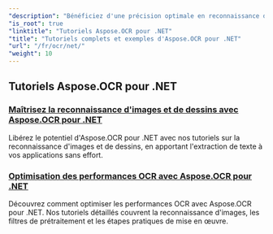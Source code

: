 ```yaml
---
"description": "Bénéficiez d'une précision optimale en reconnaissance d'images OCR avec Aspose.OCR pour .NET. Découvrez des tutoriels sur le calcul de l'angle d'inclinaison, la reconnaissance de texte, la configuration OCR et l'optimisation."
"is_root": true
"linktitle": "Tutoriels Aspose.OCR pour .NET"
"title": "Tutoriels complets et exemples d'Aspose.OCR pour .NET"
"url": "/fr/ocr/net/"
"weight": 10
---
```


## Tutoriels Aspose.OCR pour .NET
### [Maîtrisez la reconnaissance d'images et de dessins avec Aspose.OCR pour .NET](./master-image-and-drawing-recognition/)
Libérez le potentiel d'Aspose.OCR pour .NET avec nos tutoriels sur la reconnaissance d'images et de dessins, en apportant l'extraction de texte à vos applications sans effort.
### [Optimisation des performances OCR avec Aspose.OCR pour .NET](./optimization-ocr/)
Découvrez comment optimiser les performances OCR avec Aspose.OCR pour .NET. Nos tutoriels détaillés couvrent la reconnaissance d'images, les filtres de prétraitement et les étapes pratiques de mise en œuvre.
